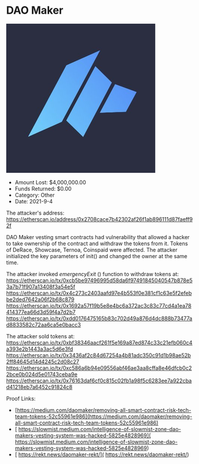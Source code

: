 # DAO Maker
![DAO Maker](/rektimages/DAO-Maker-2.png)
- Amount Lost: $4,000,000.00
- Funds Returned: $0.00
- Category: Other
- Date: 2021-9-4

The attacker's address:  
https://etherscan.io/address/0x2708cace7b42302af26f1ab896111d87faeff92f  
  
DAO Maker vesting smart contracts had vulnerability that allowed a hacker to take ownership of the contract and withdraw the tokens from it. Tokens of DeRace, Showcase, Ternoa, Coinspaid were affected. The attacker initialized the key parameters of init() and changed the owner at the same time.  
  
The attacker invoked _emergencyExit_ () function to withdraw tokens at:  
https://etherscan.io/tx/0xcb5be97496995d58da6f97491845040547b878e53a7b71f907a13408f3a54e5f  
https://etherscan.io/tx/0x4c273c2403aafd97e4b553f0e381cf1c63e5f2efebbe2ded7642a06f2b68c879  
https://etherscan.io/tx/0x1692a57f19b5e8e4bc6a372ac3c83c77cd4a1ea78414377ea66d3d59f4a7d2b7  
https://etherscan.io/tx/0xdd0176475165b83c702d49a876d4dc888b73477ad8833582c72aa6ca5e0bacc3  
  
The attacker sold tokens at:  
https://etherscan.io/tx/0xbf38346aacf261f5e169a87ed874c33c21efb060c4a393e2b1443a3ac5d6e3fd  
https://etherscan.io/tx/0x3436af2c84d67254a4b81adc350c91d1b98ae52b2ff84645d14d4245c2d08c27  
https://etherscan.io/tx/0xc586a6b94e09556abf46ae3aa8cffa8e46dfcb0c22bce0b024d5e01743ceba9e  
https://etherscan.io/tx/0x76163daf6cf0c815c02fb1a98f5c6283ee7a922cbad41218eb7a6452c91824c8


Proof Links:
- [https://medium.com/daomaker/removing-all-smart-contract-risk-tech-team-tokens-52c55961e986](https://medium.com/daomaker/removing-all-smart-contract-risk-tech-team-tokens-52c55961e986)
- [ https://slowmist.medium.com/intelligence-of-slowmist-zone-dao-makers-vesting-system-was-hacked-5825e4828969]( https://slowmist.medium.com/intelligence-of-slowmist-zone-dao-makers-vesting-system-was-hacked-5825e4828969)
- [ https://rekt.news/daomaker-rekt/]( https://rekt.news/daomaker-rekt/)


